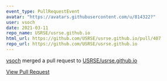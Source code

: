 ```yaml
---
event_type: PullRequestEvent
avatar: "https://avatars.githubusercontent.com/u/814322?"
user: vsoch
date: 2021-03-11
repo_name: USRSE/usrse.github.io
html_url: https://github.com/USRSE/usrse.github.io/pull/407
repo_url: https://github.com/USRSE/usrse.github.io
---
```


<a href='https://github.com/vsoch' target='_blank'>vsoch</a> merged a pull request to <a href='https://github.com/USRSE/usrse.github.io' target='_blank'>USRSE/usrse.github.io</a>

<a href='https://github.com/USRSE/usrse.github.io/pull/407' target='_blank'>View Pull Request</a>